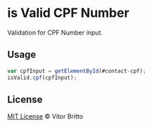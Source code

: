 # is Valid CPF Number

Validation for CPF Number input.


## Usage

```javascript
var cpfInput = getElementById(#contact-cpf);
isValid.cpf(cpfInput);
```


## License

[MIT License](http://vitorbritto.mit-license.org/) © Vitor Britto
